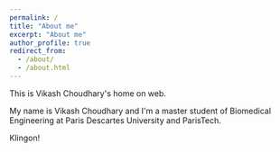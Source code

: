 ```yaml
---
permalink: /
title: "About me"
excerpt: "About me"
author_profile: true
redirect_from: 
  - /about/
  - /about.html
---
```


This is Vikash Choudhary's home on web.

My name is Vikash Choudhary and I'm a master student of Biomedical Engineering at Paris Descartes University and ParisTech. 

Klingon!
